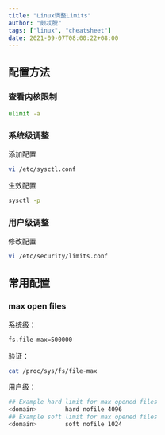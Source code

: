 ```yaml
---
title: "Linux调整Limits"
author: "颇忒脱"
tags: ["linux", "cheatsheet"]
date: 2021-09-07T08:00:22+08:00
---
```


<!--more-->

## 配置方法

### 查看内核限制

```bash
ulimit -a
```

### 系统级调整

添加配置

```bash
vi /etc/sysctl.conf
```

生效配置

```bash
sysctl -p
```

### 用户级调整

修改配置

```bash
vi /etc/security/limits.conf
```

## 常用配置

### max open files

系统级：

```bash
fs.file-max=500000
```

验证：

```bash
cat /proc/sys/fs/file-max
```

用户级：

```bash
## Example hard limit for max opened files
<domain>        hard nofile 4096
## Example soft limit for max opened files
<domain>        soft nofile 1024
```

